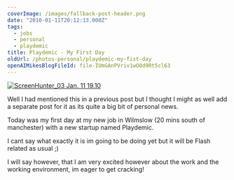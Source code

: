 ```yaml
---
coverImage: /images/fallback-post-header.png
date: "2010-01-11T20:12:13.000Z"
tags:
  - jobs
  - personal
  - playdemic
title: Playdemic - My First Day
oldUrl: /photos-personal/playdemic-my-fist-day
openAIMikesBlogFileId: file-IUmGAnPVriv1wO8d9Rt5cl63
---
```


[![](https://www.mikecann.blog/wp-content/uploads/2010/01/ScreenHunter_03-Jan.-11-19.10.jpg "ScreenHunter_03 Jan. 11 19.10")](https://www.mikecann.blog/wp-content/uploads/2010/01/ScreenHunter_03-Jan.-11-19.10.jpg)

Well I had mentioned this in a previous post but I thought I might as well add a separate post for it as its quite a big bit of personal news.

<!-- more -->

Today was my first day at my new job in Wilmslow (20 mins south of manchester) with a new startup named Playdemic.

I cant say what exactly it is im going to be doing yet but it will be Flash related as usual ;)

I will say however, that I am very excited however about the work and the working environment, im eager to get cracking!
